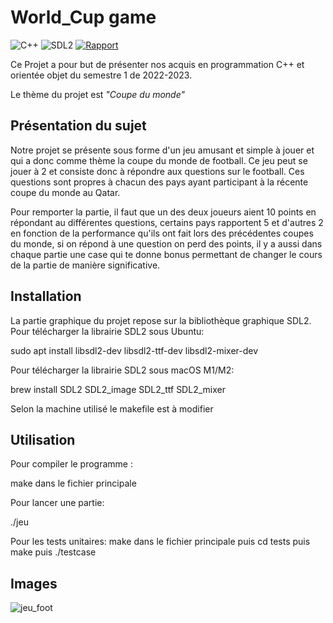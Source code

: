 # World_Cup game

![C++](https://img.shields.io/badge/c++-%2300599C.svg?style=for-the-badge&logo=c%2B%2B&logoColor=white)
![SDL2](https://img.shields.io/badge/Biblioth%C3%A9que-SDL2-blue)
[![Rapport](https://img.shields.io/badge/Rapport-overleaf.com%2Fproject%2F6399d50c1b6cb4c2b234ed82-blue)](https://fr.overleaf.com/project/63c29d1ba3bcd03b9fa08cea)


Ce Projet a pour but de présenter nos acquis en programmation C++ et orientée objet du semestre 1 de 2022-2023. 

Le thème du projet est *"Coupe du monde"*


## Présentation du sujet

Notre projet se présente sous forme d'un jeu amusant et simple à jouer et qui a donc comme thème la coupe du monde de football. Ce jeu peut se jouer à 2 et consiste donc à répondre aux questions sur le football. Ces questions sont propres à chacun des pays ayant participant à la récente coupe du monde au Qatar.

Pour remporter la partie, il faut que un des deux joueurs aient 10 points en répondant au différentes questions, certains pays rapportent 5 et d'autres 2 en fonction de la performance qu'ils ont fait lors des précédentes coupes du monde, si on répond à une question on perd des points, il y a aussi dans chaque partie une case qui te donne bonus permettant de changer le cours de la partie de manière significative.

## Installation

La partie graphique du projet repose sur la bibliothèque graphique SDL2.
Pour télécharger la librairie SDL2 sous Ubuntu:

sudo apt install libsdl2-dev libsdl2-ttf-dev  libsdl2-mixer-dev

Pour télécharger la librairie SDL2 sous macOS M1/M2: 

brew install SDL2 SDL2_image SDL2_ttf SDL2_mixer

Selon la machine utilisé le makefile est à modifier 
## Utilisation

Pour compiler le programme :

make dans le fichier principale

Pour lancer une partie:

./jeu

Pour les tests unitaires:
make dans le fichier principale puis cd tests puis make puis ./testcase






## Images
![jeu_foot](https://user-images.githubusercontent.com/92987250/214931389-09de4ecc-d1b9-46d6-9b0c-1f4ae59004d8.png)



